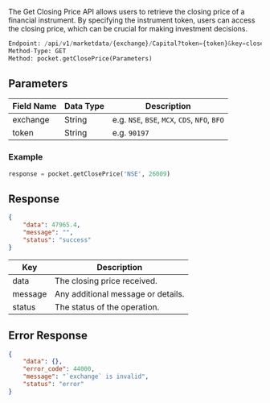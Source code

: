<!-- ## Get Closing Price -->
The Get Closing Price API allows users to retrieve the closing price of a financial instrument. By specifying the instrument token, users can access the closing price, which can be crucial for making investment decisions.

```python
Endpoint: /api/v1/marketdata/{exchange}/Capital?token={token}&key=close_price
Method-Type: GET
Method: pocket.getClosePrice(Parameters)
```

## Parameters
| Field Name | Data Type | Description                           |
|------------|-----------|---------------------------------------|
| exchange   | String    | e.g. `NSE`, `BSE`, `MCX`, `CDS`, `NFO`, `BFO`   |
| token      | String    | e.g. `90197`                            |


### Example
```python
response = pocket.getClosePrice('NSE', 26009)
```


## Response
```json
{
    "data": 47965.4,
    "message": "", 
    "status": "success"
}
```

| Key      | Description                        |
|----------|------------------------------------|
| data     | The closing price received.       |
| message  | Any additional message or details. |
| status   | The status of the operation.      |


## Error Response
```json
{
    "data": {},
    "error_code": 44000,
    "message": "`exchange` is invalid",
    "status": "error"
}
```
